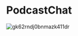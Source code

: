 # PodcastChat
![gk62rndj0bnmazk411dr](https://github.com/tushar2704/PodcastChat/assets/66141195/b3637212-0a72-49fe-8f9f-38a2f8d21d32)
